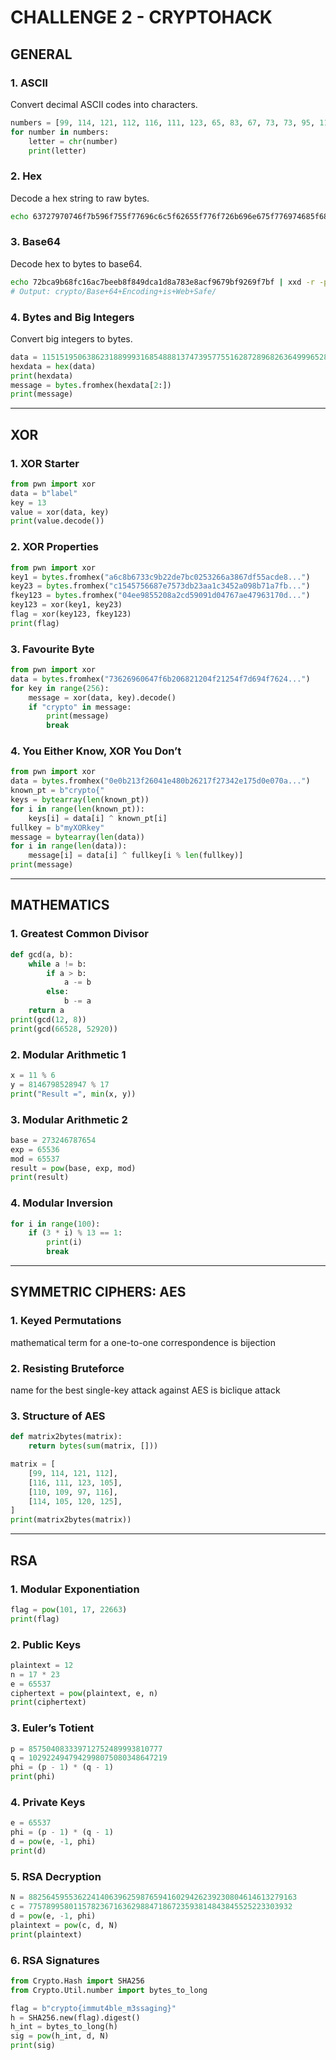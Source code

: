 # CHALLENGE 2 - CRYPTOHACK

## GENERAL

### 1. ASCII
Convert decimal ASCII codes into characters.
```python
numbers = [99, 114, 121, 112, 116, 111, 123, 65, 83, 67, 73, 73, 95, 112, …]
for number in numbers:
    letter = chr(number)
    print(letter)
```

### 2. Hex
Decode a hex string to raw bytes.
```bash
echo 63727970746f7b596f755f77696c6c5f62655f776f726b696e675f776974685f6865785f737472696e67735f615f6c6f747d | xxd -r -p
```

### 3. Base64
Decode hex to bytes to base64.
```bash
echo 72bca9b68fc16ac7beeb8f849dca1d8a783e8acf9679bf9269f7bf | xxd -r -p | base64
# Output: crypto/Base+64+Encoding+is+Web+Safe/
```

### 4. Bytes and Big Integers
Convert big integers to bytes.
```python
data = 1151519506386231889993168548881374739577551628728968263649996528271
hexdata = hex(data)
print(hexdata)
message = bytes.fromhex(hexdata[2:])
print(message)
```

---

## XOR

### 1. XOR Starter
```python
from pwn import xor
data = b"label"
key = 13
value = xor(data, key)
print(value.decode())
```

### 2. XOR Properties
```python
from pwn import xor
key1 = bytes.fromhex("a6c8b6733c9b22de7bc0253266a3867df55acde8...")
key23 = bytes.fromhex("c1545756687e7573db23aa1c3452a098b71a7fb...")
fkey123 = bytes.fromhex("04ee9855208a2cd59091d04767ae47963170d...")
key123 = xor(key1, key23)
flag = xor(key123, fkey123)
print(flag)
```

### 3. Favourite Byte
```python
from pwn import xor
data = bytes.fromhex("73626960647f6b206821204f21254f7d694f7624...")
for key in range(256):
    message = xor(data, key).decode()
    if "crypto" in message:
        print(message)
        break
```

### 4. You Either Know, XOR You Don’t
```python
from pwn import xor
data = bytes.fromhex("0e0b213f26041e480b26217f27342e175d0e070a...")
known_pt = b"crypto{"
keys = bytearray(len(known_pt))
for i in range(len(known_pt)):
    keys[i] = data[i] ^ known_pt[i]
fullkey = b"myXORkey"
message = bytearray(len(data))
for i in range(len(data)):
    message[i] = data[i] ^ fullkey[i % len(fullkey)]
print(message)
```

---

## MATHEMATICS

### 1. Greatest Common Divisor
```python
def gcd(a, b):
    while a != b:
        if a > b:
            a -= b
        else:
            b -= a
    return a
print(gcd(12, 8))
print(gcd(66528, 52920))
```

### 2. Modular Arithmetic 1
```python
x = 11 % 6
y = 8146798528947 % 17
print("Result =", min(x, y))
```

### 3. Modular Arithmetic 2
```python
base = 273246787654
exp = 65536
mod = 65537
result = pow(base, exp, mod)
print(result)
```

### 4. Modular Inversion
```python
for i in range(100):
    if (3 * i) % 13 == 1:
        print(i)
        break
```

---

## SYMMETRIC CIPHERS: AES

### 1. Keyed Permutations
mathematical term for a one-to-one correspondence is bijection

### 2. Resisting Bruteforce
name for the best single-key attack against AES is biclique attack

### 3. Structure of AES
```python
def matrix2bytes(matrix):
    return bytes(sum(matrix, []))

matrix = [
    [99, 114, 121, 112],
    [116, 111, 123, 105],
    [110, 109, 97, 116],
    [114, 105, 120, 125],
]
print(matrix2bytes(matrix))
```

---

## RSA

### 1. Modular Exponentiation
```python
flag = pow(101, 17, 22663)
print(flag)
```

### 2. Public Keys
```python
plaintext = 12
n = 17 * 23
e = 65537
ciphertext = pow(plaintext, e, n)
print(ciphertext)
```

### 3. Euler’s Totient
```python
p = 857504083339712752489993810777
q = 1029224947942998075080348647219
phi = (p - 1) * (q - 1)
print(phi)
```

### 4. Private Keys
```python
e = 65537
phi = (p - 1) * (q - 1)
d = pow(e, -1, phi)
print(d)
```

### 5. RSA Decryption
```python
N = 882564595536224140639625987659416029426239230804614613279163
c = 77578995801157823671636298847186723593814843845525223303932
d = pow(e, -1, phi)
plaintext = pow(c, d, N)
print(plaintext)
```

### 6. RSA Signatures
```python
from Crypto.Hash import SHA256
from Crypto.Util.number import bytes_to_long

flag = b"crypto{immut4ble_m3ssaging}"
h = SHA256.new(flag).digest()
h_int = bytes_to_long(h)
sig = pow(h_int, d, N)
print(sig)
```
